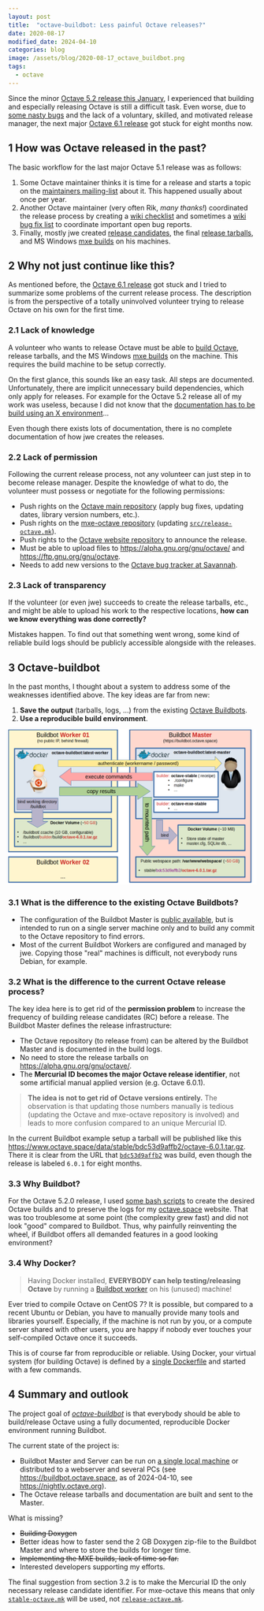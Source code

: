 ```yaml
---
layout: post
title:  "octave-buildbot: Less painful Octave releases?"
date: 2020-08-17
modified_date: 2024-04-10
categories: blog
image: /assets/blog/2020-08-17_octave_buildbot.png
tags:
  - octave
---
```


Since the minor
[Octave 5.2 release this January](https://wiki.octave.org/Release_History),
I experienced that building and especially releasing Octave is still a
difficult task.
Even worse, due to
[some nasty bugs](https://wiki.octave.org/Online_Developer_Meeting_(2020-07-28))
and the lack of a voluntary, skilled, and motivated release manager,
the next major
[Octave 6.1 release](https://wiki.octave.org/6.1_Release_Checklist)
got stuck for eight months now.

## 1 How was Octave released in the past?

The basic workflow for the last major Octave 5.1 release was as follows:

1. Some Octave maintainer thinks it is time for a release
   and starts a topic on the
   [maintainers mailing-list](https://lists.gnu.org/archive/html/octave-maintainers/2018-12/msg00000.html)
   about it.
   This happened usually about once per year.
2. Another Octave maintainer (very often Rik, *many thanks!*) coordinated the
   release process by creating a
   [wiki checklist](https://wiki.octave.org/5.0.0_Release_Checklist)
   and sometimes a
   [wiki bug fix list](https://wiki.octave.org/Bug_Fix_List_-_5.0_Release)
   to coordinate important open bug reports.
3. Finally, mostly jwe created
   [release candidates](https://alpha.gnu.org/gnu/octave/),
   the final [release tarballs](https://ftp.gnu.org/gnu/octave),
   and MS Windows [mxe builds](https://wiki.octave.org/MXE) on his machines.

## 2 Why not just continue like this?

As mentioned before, the
[Octave 6.1 release](https://wiki.octave.org/6.1_Release_Checklist) got stuck
and I tried to summarize some problems of the current release process.
The description is from the perspective of a totally uninvolved volunteer
trying to release Octave on his own for the first time.

### 2.1 Lack of knowledge

A volunteer who wants to release Octave must be able to
[build Octave](https://wiki.octave.org/Building), release tarballs,
and the MS Windows [mxe builds](https://wiki.octave.org/MXE) on the machine.
This requires the build machine to be setup correctly.

On the first glance, this sounds like an easy task.
All steps are documented.
Unfortunately, there are implicit unnecessary build dependencies,
which only apply for releases.
For example for the Octave 5.2 release all of my work was useless,
because I did not know that the
[documentation has to be build using an X environment](https://lists.gnu.org/archive/html/octave-maintainers/2020-01/msg00310.html)...

Even though there exists lots of documentation,
there is no complete documentation of how jwe creates the releases.

### 2.2 Lack of permission

Following the current release process, not any volunteer can just step in
to become release manager.
Despite the knowledge of what to do, the volunteer must possess or negotiate
for the following permissions:

- Push rights on the
  [Octave main repository](https://hg.savannah.gnu.org/hgweb/octave/)
  (apply bug fixes, updating dates, library version numbers, etc.).
- Push rights on the
  [mxe-octave repository](https://hg.octave.org/mxe-octave)
  (updating
  [`src/release-octave.mk`](https://hg.octave.org/mxe-octave/file/7b15672f8679/src/release-octave.mk)).
- Push rights to the
  [Octave website repository](https://hg.octave.org/web-octave)
  to announce the release.
- Must be able to upload files to <https://alpha.gnu.org/gnu/octave/> and
  <https://ftp.gnu.org/gnu/octave>.
- Needs to add new versions to the
  [Octave bug tracker at Savannah](https://savannah.gnu.org/bugs/?group=octave).

### 2.3 Lack of transparency

If the volunteer (or even jwe) succeeds to create the release tarballs,
etc., and might be able to upload his work to the respective locations,
**how can we know everything was done correctly?**

Mistakes happen.  To find out that something went wrong,
some kind of reliable build logs should be publicly accessible
alongside with the releases.

## 3 Octave-buildbot

In the past months,
I thought about a system to address some of the weaknesses identified above.
The key ideas are far from new:

1. **Save the output** (tarballs, logs, ...) from the existing
   [Octave Buildbots](https://wiki.octave.org/Continuous_Build).
2. **Use a reproducible build environment**.

[![png](/assets/blog/2020-08-17_octave_buildbot.png)](/assets/blog/2020-08-14_octave_buildbot.png)

### 3.1 What is the difference to the existing Octave Buildbots?

- The configuration of the Buildbot Master is
  [public available](https://hg.octave.org/octave-buildbot/),
  but is intended to run on a single server machine only
  and to build any commit to the Octave repository to find errors.
- Most of the current Buildbot Workers are configured and managed by jwe.
  Copying those "real" machines is difficult,
  not everybody runs Debian, for example.

### 3.2 What is the difference to the current Octave release process?

The key idea here is to get rid of the **permission problem**
to increase the frequency of building release candidates (RC) before a release.
The Buildbot Master defines the release infrastructure:

- The Octave repository (to release from) can be altered by the Buildbot Master
  and is documented in the build logs.
- No need to store the release tarballs on <https://alpha.gnu.org/gnu/octave/>.
- The **Mercurial ID becomes the major Octave release identifier**,
  not some artificial manual applied version (e.g. Octave 6.0.1).

> **The idea is not to get rid of Octave versions entirely.**
> The observation is that updating those numbers manually is tedious
> (updating the Octave and mxe-octave repository is involved)
> and leads to more confusion compared to an unique Mercurial ID.

In the current Buildbot example setup a tarball will be published like this
<https://www.octave.space/data/stable/bdc53d9affb2/octave-6.0.1.tar.gz>.
There it is clear from the URL that
[`bdc53d9affb2`](https://hg.savannah.gnu.org/hgweb/octave/rev/bdc53d9affb2)
was build, even though the release is labeled `6.0.1` for eight months.

### 3.3 Why Buildbot?

For the Octave 5.2.0 release, I used
[some bash scripts](https://github.com/gnu-octave/OctaveCD)
to create the desired Octave builds and to preserve the logs for my
[octave.space](https://octave.space) website.
That was too troublesome at some point (the complexity grew fast)
and did not look "good" compared to Buildbot.
Thus, why painfully reinventing the wheel,
if Buildbot offers all demanded features in a good looking environment?

### 3.4 Why Docker?

> Having Docker installed, **EVERYBODY can help testing/releasing Octave**
> by running a
> [Buildbot worker](https://github.com/gnu-octave/octave-buildbot/tree/master/worker)
> on his (unused) machine!

Ever tried to compile Octave on CentOS 7?
It is possible, but compared to a recent Ubuntu or Debian,
you have to manually provide many tools and libraries yourself.
Especially, if the machine is not run by you,
or a compute server shared with other users,
you are happy if nobody ever touches your self-compiled Octave once it succeeds.

This is of course far from reproducible or reliable.
Using Docker,
your virtual system (for building Octave) is defined by a
[single Dockerfile](https://github.com/gnu-octave/octave-buildbot/blob/70266b8c46a87c80c46aad0676f8e60675d0a60e/worker/Dockerfile)
and started with a few commands.

## 4 Summary and outlook

The project goal of
[*octave-buildbot*](https://github.com/gnu-octave/octave-buildbot/)
is that everybody should be able to build/release Octave
using a fully documented, reproducible Docker environment running Buildbot.

The current state of the project is:

- Buildbot Master and Server can be run on
  [a single local machine](https://github.com/gnu-octave/octave-buildbot/tree/master/test)
  or distributed to a webserver and several PCs
  (see <https://buildbot.octave.space>, as of 2024-04-10, see <https://nightly.octave.org>).
- The Octave release tarballs and documentation are built
  and sent to the Master.

What is missing?

- <strike>Building Doxygen</strike>
- Better ideas how to faster send the 2 GB Doxygen zip-file to the Buildbot Master
  and where to store the builds for longer time.
- <strike>Implementing the MXE builds, lack of time so far.</strike>
- Interested developers supporting my efforts.

The final suggestion from section 3.2 is to make the Mercurial ID the only
necessary release candidate identifier.
For mxe-octave this means that only
[`stable-octave.mk`](https://hg.octave.org/mxe-octave/file/9b74815e8337/src/stable-octave.mk)
will be used, not
[`release-octave.mk`](https://hg.octave.org/mxe-octave/file/9b74815e8337/src/release-octave.mk).
